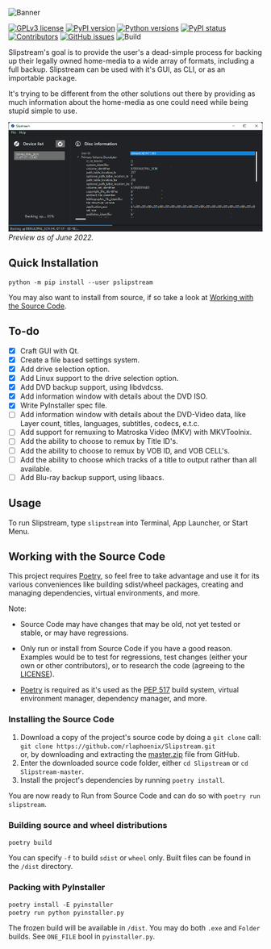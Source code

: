 ![Banner](https://rawcdn.githack.com/rlaphoenix/Slipstream/e02cfd1174b209b76904130229eacc62ae7a6c5c/docs/images/banner.png)

[![GPLv3 license](https://img.shields.io/badge/license-GPLv3-blue)](https://github.com/rlaphoenix/Slipstream/blob/master/LICENSE)
[![PyPI version](https://img.shields.io/pypi/v/pslipstream)](https://pypi.python.org/pypi/pslipstream)
[![Python versions](https://img.shields.io/pypi/pyversions/pslipstream)](https://pypi.python.org/pypi/pslipstream)
[![PyPI status](https://img.shields.io/pypi/status/pslipstream)](https://pypi.python.org/pypi/pslipstream)
[![Contributors](https://img.shields.io/github/contributors/rlaphoenix/Slipstream)](https://github.com/rlaphoenix/Slipstream/graphs/contributors)
[![GitHub issues](https://img.shields.io/github/issues/rlaphoenix/Slipstream)](https://github.com/rlaphoenix/Slipstream/issues)
![Build](https://github.com/rlaphoenix/Slipstream/workflows/Build/badge.svg?branch=master)

Slipstream's goal is to provide the user's a dead-simple process for backing up their legally owned home-media to a
wide array of formats, including a full backup. Slipstream can be used with it's GUI, as CLI, or as an importable
package.

It's trying to be different from the other solutions out there by providing as much information about the home-media
as one could need while being stupid simple to use.

![Preview](docs/images/preview.png)  
*Preview as of June 2022.*

## Quick Installation

    python -m pip install --user pslipstream

You may also want to install from source, if so take a look at [Working with the Source Code](#working-with-the-source-code).

## To-do

- [X] Craft GUI with Qt.
- [x] Create a file based settings system.
- [x] Add drive selection option.
- [X] Add Linux support to the drive selection option.
- [X] Add DVD backup support, using libdvdcss.
- [X] Add information window with details about the DVD ISO.
- [x] Write PyInstaller spec file.
- [ ] Add information window with details about the DVD-Video data, like Layer count, titles, languages, subtitles, codecs, e.t.c.
- [ ] Add support for remuxing to Matroska Video (MKV) with MKVToolnix.
- [ ] Add the ability to choose to remux by Title ID's.
- [ ] Add the ability to choose to remux by VOB ID, and VOB CELL's.
- [ ] Add the ability to choose which tracks of a title to output rather than all available.
- [ ] Add Blu-ray backup support, using libaacs.

## Usage

To run Slipstream, type `slipstream` into Terminal, App Launcher, or Start Menu.

## Working with the Source Code

This project requires [Poetry], so feel free to take advantage and use it for its various conveniences like
building sdist/wheel packages, creating and managing dependencies, virtual environments, and more.

Note:

- Source Code may have changes that may be old, not yet tested or stable, or may have regressions.
- Only run or install from Source Code if you have a good reason. Examples would be to test for regressions, test
  changes (either your own or other contributors), or to research the code (agreeing to the [LICENSE](LICENSE)).
- [Poetry] is required as it's used as the [PEP 517] build system, virtual environment manager, dependency manager,
  and more.

  [Poetry]: <https://python-poetry.org/docs/#installation>
  [PEP 517]: <https://www.python.org/dev/peps/pep-0517>

### Installing the Source Code

1. Download a copy of the project's source code by doing a `git clone` call:  
   `git clone https://github.com/rlaphoenix/Slipstream.git`  
   or, by downloading and extracting the [master.zip] file from GitHub.
2. Enter the downloaded source code folder, either `cd Slipstream` or `cd Slipstream-master`.
3. Install the project's dependencies by running `poetry install`.

You are now ready to Run from Source Code and can do so with `poetry run slipstream`.

### Building source and wheel distributions

    poetry build

You can specify `-f` to build `sdist` or `wheel` only. Built files can be found in the `/dist` directory.

### Packing with PyInstaller

    poetry install -E pyinstaller
    poetry run python pyinstaller.py

The frozen build will be available in `/dist`. You may do both `.exe` and `Folder` builds. See `ONE_FILE` bool in `pyinstaller.py`.


  [master.zip]: https://github.com/rlaphoenix/Slipstream/archive/refs/heads/master.zip
